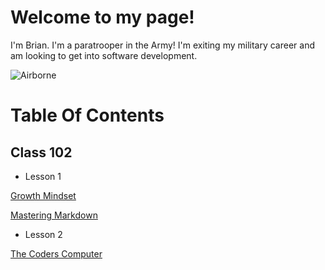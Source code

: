# Welcome to my page! #

I'm Brian. I'm a paratrooper in the Army! I'm exiting my military career and am looking to get into software development.

![Airborne](https://api.army.mil/e2/c/images/2013/12/13/324627/size0.jpg) 


# Table Of Contents

## Class 102 

- Lesson 1

[Growth Mindset](growthmindset.md)


[Mastering Markdown](markdown.md) 


- Lesson 2

[The Coders Computer](coderscomputer.md)



